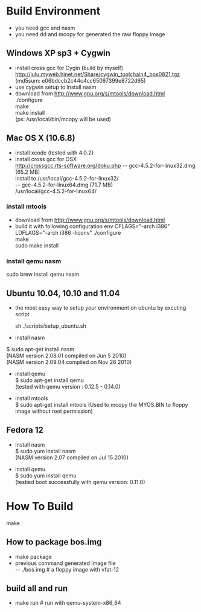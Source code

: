 # Build Environment
- you need gcc and nasm
- you need dd and mcopy for generated the raw floppy image

## Windows XP sp3 + Cygwin
- install cross gcc for Cygin (build by myself)
   http://julu.myweb.hinet.net/Share/cygwin_toolchain4_bos0821.tgz <br/>
   (md5sum: e06bdccb2c44c4cc65097399e8722d95)
- use cygwin setup to install nasm
- download from http://www.gnu.org/s/mtools/download.html<br/>
./configure <br/>
make <br/>
make install <br/>
(ps: /usr/local/bin/mcopy will be used)

## Mac OS X (10.6.8)
- install xcode (tested with 4.0.2)
- install cross gcc for OSX <br/>
   http://crossgcc.rts-software.org/doku.php 
-- gcc-4.5.2-for-linux32.dmg (65.2 MB) <br/>
   install to /usr/local/gcc-4.5.2-for-linux32/ <br/>
-- gcc-4.5.2-for-linux64.dmg (71.7 MB)<br/>
   /usr/local/gcc-4.5.2-for-linux64/<br/>

### install mtools
- download from http://www.gnu.org/s/mtools/download.html
- build it with following configuration
env CFLAGS="-arch i386" LDFLAGS="-arch i386 -liconv" ./configure  <br/>
make <br/>
sudo make install <br/>

### install qemu nasm
sudo brew install qemu nasm

## Ubuntu 10.04, 10.10 and 11.04
- the most easy way to setup your environment on ubuntu by excuting script

  sh ./scripts/setup_ubuntu.sh

- install nasm <br/>

 $ sudo apt-get install nasm <br/>
 (NASM version 2.08.01 compiled on Jun  5 2010) <br/>
 (NASM version 2.09.04 compiled on Nov 26 2010)

- install qemu <br/>
 $ sudo apt-get install qemu <br/>
 (tested with qemu version : 0.12.5 - 0.14.0)

- install mtools <br/>
 $ sudo apt-get install mtools
 (Used to mcopy the MYOS.BIN to floppy image without root permission)

## Fedora 12
- install nasm <br/>
 $ sudo yum install nasm <br/>
 (NASM version 2.07 compiled on Jul 15 2010)

- install qemu <br/>
 $ sudo yum install qemu <br/>
  (testied boot successfully with qemu version: 0.11.0)
 
# How To Build
  make <br/>

## How to package bos.img
  - make package 
  - previous command generated image file <br/>
  -- ./bos.img # a floppy image with vfat-12

## build all and run
  - make run # run with qemu-system-x86_64

